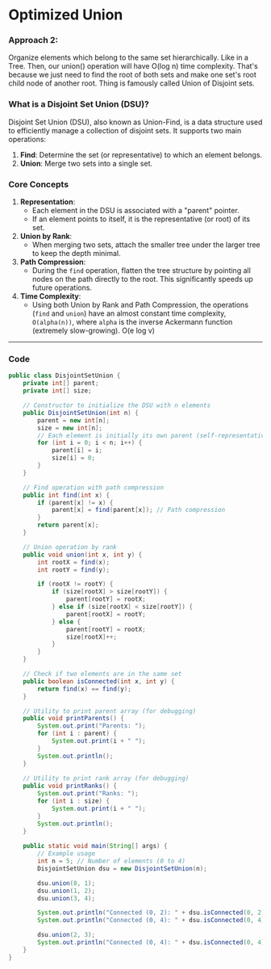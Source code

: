 # Optimized Union

### Approach 2:
Organize elements which belong to the same set hierarchically. Like in a Tree. Then, our union() operation will have O(log n) time complexity. That's because we just need to find the root of both sets and make one set's root child node of another root. Thing is famously called Union of Disjoint sets.

### What is a Disjoint Set Union (DSU)?
Disjoint Set Union (DSU), also known as Union-Find, is a data structure used to efficiently manage a collection of disjoint sets. It supports two main operations:
1. **Find**: Determine the set (or representative) to which an element belongs.
2. **Union**: Merge two sets into a single set.

### Core Concepts
1. **Representation**:
    - Each element in the DSU is associated with a "parent" pointer.
    - If an element points to itself, it is the representative (or root) of its set.
2. **Union by Rank**:
    - When merging two sets, attach the smaller tree under the larger tree to keep the depth minimal.
3. **Path Compression**:
    - During the `find` operation, flatten the tree structure by pointing all nodes on the path directly to the root. This significantly speeds up future operations.
4. **Time Complexity**:
    - Using both Union by Rank and Path Compression, the operations (`find` and `union`) have an almost constant time complexity, `O(alpha(n))`, where `alpha` is the inverse Ackermann function (extremely slow-growing). O(e log v)

---

### Code
```java
public class DisjointSetUnion {
    private int[] parent;
    private int[] size;

    // Constructor to initialize the DSU with n elements
    public DisjointSetUnion(int n) {
        parent = new int[n];
        size = new int[n];
        // Each element is initially its own parent (self-representative)
        for (int i = 0; i < n; i++) {
            parent[i] = i;
            size[i] = 0;
        }
    }

    // Find operation with path compression
    public int find(int x) {
        if (parent[x] != x) {
            parent[x] = find(parent[x]); // Path compression
        }
        return parent[x];
    }

    // Union operation by rank
    public void union(int x, int y) {
        int rootX = find(x);
        int rootY = find(y);

        if (rootX != rootY) {
            if (size[rootX] > size[rootY]) {
                parent[rootY] = rootX;
            } else if (size[rootX] < size[rootY]) {
                parent[rootX] = rootY;
            } else {
                parent[rootY] = rootX;
                size[rootX]++;
            }
        }
    }

    // Check if two elements are in the same set
    public boolean isConnected(int x, int y) {
        return find(x) == find(y);
    }

    // Utility to print parent array (for debugging)
    public void printParents() {
        System.out.print("Parents: ");
        for (int i : parent) {
            System.out.print(i + " ");
        }
        System.out.println();
    }
    
    // Utility to print rank array (for debugging)
    public void printRanks() {
        System.out.print("Ranks: ");
        for (int i : size) {
            System.out.print(i + " ");
        }
        System.out.println();
    }
    
    public static void main(String[] args) {
        // Example usage
        int n = 5; // Number of elements (0 to 4)
        DisjointSetUnion dsu = new DisjointSetUnion(n);

        dsu.union(0, 1);
        dsu.union(1, 2);
        dsu.union(3, 4);

        System.out.println("Connected (0, 2): " + dsu.isConnected(0, 2)); // true
        System.out.println("Connected (0, 4): " + dsu.isConnected(0, 4)); // false

        dsu.union(2, 3);
        System.out.println("Connected (0, 4): " + dsu.isConnected(0, 4)); // true
    }
}
```
